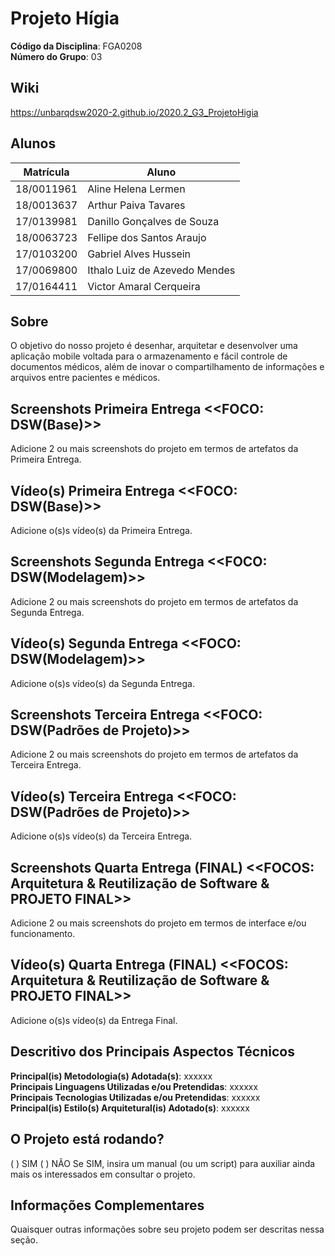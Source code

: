 # Projeto Hígia

**Código da Disciplina**: FGA0208<br>
**Número do Grupo**: 03<br>

## Wiki
https://unbarqdsw2020-2.github.io/2020.2_G3_ProjetoHigia

## Alunos
|Matrícula | Aluno |
| -- | -- |
| 18/0011961  | Aline Helena Lermen |
|18/0013637	| Arthur Paiva Tavares |
|17/0139981	|Danillo Gonçalves de Souza|
|18/0063723	|Fellipe dos Santos Araujo|
|17/0103200	|Gabriel Alves Hussein|
|17/0069800	|Ithalo Luiz de Azevedo Mendes|
|17/0164411	|Victor Amaral Cerqueira|

## Sobre 
O objetivo do nosso projeto é desenhar, arquitetar e desenvolver uma aplicação mobile voltada para o armazenamento e fácil controle de documentos médicos, além de inovar o compartilhamento de informações e arquivos entre pacientes e médicos.

## Screenshots Primeira Entrega <<FOCO: DSW(Base)>>
Adicione 2 ou mais screenshots do projeto em termos de artefatos da Primeira Entrega.

## Vídeo(s) Primeira Entrega <<FOCO: DSW(Base)>>
Adicione o(s)s vídeo(s) da Primeira Entrega.

## Screenshots Segunda Entrega <<FOCO: DSW(Modelagem)>>
Adicione 2 ou mais screenshots do projeto em termos de artefatos da Segunda Entrega.

## Vídeo(s) Segunda Entrega <<FOCO: DSW(Modelagem)>>
Adicione o(s)s vídeo(s) da Segunda Entrega.

## Screenshots Terceira Entrega <<FOCO: DSW(Padrões de Projeto)>>
Adicione 2 ou mais screenshots do projeto em termos de artefatos da Terceira Entrega.

## Vídeo(s) Terceira Entrega <<FOCO: DSW(Padrões de Projeto)>>
Adicione o(s)s vídeo(s) da Terceira Entrega.

## Screenshots Quarta Entrega (FINAL) <<FOCOS: Arquitetura & Reutilização de Software & PROJETO FINAL>>
Adicione 2 ou mais screenshots do projeto em termos de interface e/ou funcionamento.

## Vídeo(s) Quarta Entrega (FINAL) <<FOCOS: Arquitetura & Reutilização de Software & PROJETO FINAL>>
Adicione o(s)s vídeo(s) da Entrega Final.

## Descritivo dos Principais Aspectos Técnicos 
**Principal(is) Metodologia(s) Adotada(s)**: xxxxxx<br>
**Principais Linguagens Utilizadas e/ou Pretendidas**: xxxxxx<br>
**Principais Tecnologias Utilizadas e/ou Pretendidas**: xxxxxx<br>
**Principal(is) Estilo(s) Arquitetural(is) Adotado(s)**: xxxxxx<br>

## O Projeto está rodando?
( ) SIM
( ) NÃO
Se SIM, insira um manual (ou um script) para auxiliar ainda mais os interessados em consultar o projeto.

## Informações Complementares 
Quaisquer outras informações sobre seu projeto podem ser descritas nessa seção.
